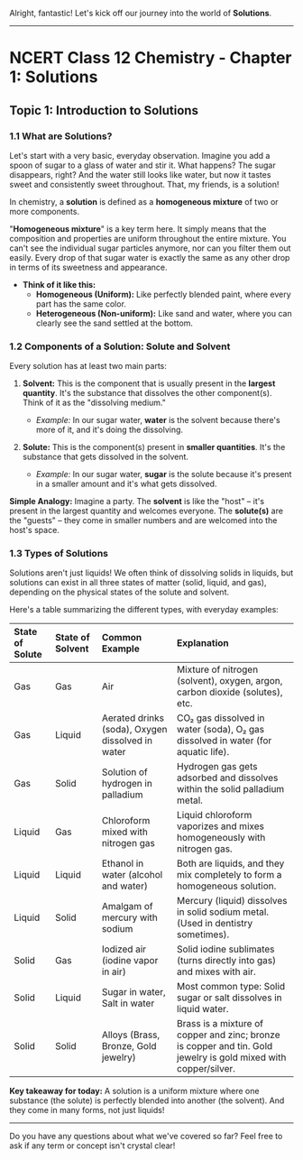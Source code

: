 Alright, fantastic! Let's kick off our journey into the world of **Solutions**.

---

# NCERT Class 12 Chemistry - Chapter 1: Solutions

## **Topic 1: Introduction to Solutions**

### **1.1 What are Solutions?**

Let's start with a very basic, everyday observation. Imagine you add a spoon of sugar to a glass of water and stir it. What happens? The sugar disappears, right? And the water still looks like water, but now it tastes sweet and consistently sweet throughout. That, my friends, is a solution!

In chemistry, a **solution** is defined as a **homogeneous mixture** of two or more components.

"**Homogeneous mixture**" is a key term here. It simply means that the composition and properties are uniform throughout the entire mixture. You can't see the individual sugar particles anymore, nor can you filter them out easily. Every drop of that sugar water is exactly the same as any other drop in terms of its sweetness and appearance.

*   **Think of it like this:**
    *   **Homogeneous (Uniform):** Like perfectly blended paint, where every part has the same color.
    *   **Heterogeneous (Non-uniform):** Like sand and water, where you can clearly see the sand settled at the bottom.

### **1.2 Components of a Solution: Solute and Solvent**

Every solution has at least two main parts:

1.  **Solvent:** This is the component that is usually present in the **largest quantity**. It's the substance that dissolves the other component(s). Think of it as the "dissolving medium."
    *   *Example:* In our sugar water, **water** is the solvent because there's more of it, and it's doing the dissolving.

2.  **Solute:** This is the component(s) present in **smaller quantities**. It's the substance that gets dissolved in the solvent.
    *   *Example:* In our sugar water, **sugar** is the solute because it's present in a smaller amount and it's what gets dissolved.

**Simple Analogy:** Imagine a party. The **solvent** is like the "host" – it's present in the largest quantity and welcomes everyone. The **solute(s)** are the "guests" – they come in smaller numbers and are welcomed into the host's space.

### **1.3 Types of Solutions**

Solutions aren't just liquids! We often think of dissolving solids in liquids, but solutions can exist in all three states of matter (solid, liquid, and gas), depending on the physical states of the solute and solvent.

Here's a table summarizing the different types, with everyday examples:

| State of Solute | State of Solvent | Common Example                                    | Explanation                                                                         |
| :-------------- | :--------------- | :------------------------------------------------ | :---------------------------------------------------------------------------------- |
| Gas             | Gas              | Air                                               | Mixture of nitrogen (solvent), oxygen, argon, carbon dioxide (solutes), etc.        |
| Gas             | Liquid           | Aerated drinks (soda), Oxygen dissolved in water | CO₂ gas dissolved in water (soda), O₂ gas dissolved in water (for aquatic life).    |
| Gas             | Solid            | Solution of hydrogen in palladium                 | Hydrogen gas gets adsorbed and dissolves within the solid palladium metal.          |
| Liquid          | Gas              | Chloroform mixed with nitrogen gas                | Liquid chloroform vaporizes and mixes homogeneously with nitrogen gas.              |
| Liquid          | Liquid           | Ethanol in water (alcohol and water)              | Both are liquids, and they mix completely to form a homogeneous solution.           |
| Liquid          | Solid            | Amalgam of mercury with sodium                    | Mercury (liquid) dissolves in solid sodium metal. (Used in dentistry sometimes).   |
| Solid           | Gas              | Iodized air (iodine vapor in air)                 | Solid iodine sublimates (turns directly into gas) and mixes with air.               |
| Solid           | Liquid           | Sugar in water, Salt in water                     | Most common type: Solid sugar or salt dissolves in liquid water.                    |
| Solid           | Solid            | Alloys (Brass, Bronze, Gold jewelry)              | Brass is a mixture of copper and zinc; bronze is copper and tin. Gold jewelry is gold mixed with copper/silver. |

**Key takeaway for today:** A solution is a uniform mixture where one substance (the solute) is perfectly blended into another (the solvent). And they come in many forms, not just liquids!

---

Do you have any questions about what we've covered so far? Feel free to ask if any term or concept isn't crystal clear!